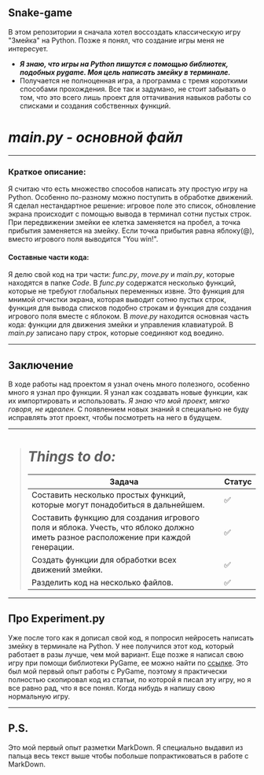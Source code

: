 ## Snake-game
В этом репозитории я сначала хотел воссоздать классическую игру "Змейка" на Python. Позже я понял, что создание игры меня не интересует.

* ***Я знаю, что игры на Python пишутся с помощью библиотек, подобных pygame. Моя цель написать змейку в терминале.***
* Получается не полноценная игра, а программа с тремя короткими способами прохождения. Все так и задумано, не стоит забывать о том, что это всего лишь проект для оттачивания навыков работы со списками и создания собственных функций.

# *main.py - основной файл*

___
### **Краткое описание:**
Я считаю что есть множество способов написать эту простую игру на Python. Особенно по-разному можно поступить в обработке движений. Я сделал нестандартное решение: игровое поле это список, обновление экрана происходит с помощью вывода в терминал сотни пустых строк. При передвижении змейки ее клетка заменяется на пробел, а точка прибытия заменяется на змейку. Если точка прибытия равна яблоку(@), вместо игрового поля выводится "You win!".

#### **Составные части кода:**
Я делю свой код на три части: *func.py*, *move.py* и *main.py*, которые находятся в папке *Code*. В *func.py* содержатся 
несколько функций, которые не
требуют глобальных переменных извне.
Это функция для мнимой отчистки экрана, которая выводит сотню пустых строк, функция для вывода списков подобно строкам
и функция для создания игрового поля вместе с яблоком. В *move.py* находится основная часть кода: функции для движения
змейки и управления клавиатурой. В *main.py* записано пару строк, которые соединяют код воедино.

___
## Заключение 
В ходе работы над проектом я узнал очень много полезного, особенно много я узнал про функции. Я узнал как создавать 
новые функции, как их импортировать и использовать. *Я знаю что мой проект, мягко говоря, не идеален.* С появлением 
новых знаний я специально не буду исправлять этот проект, чтобы посмотреть на него в будущем.

___
> # ___Things to do:___
> | Задача                                                                                                                           | Статус             |
> |----------------------------------------------------------------------------------------------------------------------------------|--------------------|
> | Составить несколько простых функций, которые могут понадобиться в дальнейшем.                                                    | :white_check_mark: |
> | Составить функцию для создания игрового поля и яблока. Учесть, что яблоко должно иметь разное расположение при каждой генерации. | :white_check_mark: |
> | Создать функции для обработки всех движений змейки.                                                                              | :white_check_mark: |
> | Разделить код на несколько файлов.                                                                                               | :white_check_mark: |

___

## Про Experiment.py
Уже после того как я дописал свой код, я попросил нейросеть написать змейку в терминале на Python. У нее получился
этот код, который работает в разы лучше, чем мой вариант. Еще позже я написал свою игру при помощи библиотеки PyGame, 
ее можно найти по [ссылке](https://github.com/chepuhadotpy/Snake-Game2). Это был мой первый опыт работы с PyGame, 
поэтому я практически полностью скопировал код из статьи, по которой я писал 
эту игру, но я все равно рад, что я все понял. Когда нибудь я напишу свою нормальную игру.

___
## P.S.
Это мой первый опыт разметки MarkDown. Я специально выдавил из пальца весь текст выше чтобы побольше попрактиковаться в работе с MarkDown.
